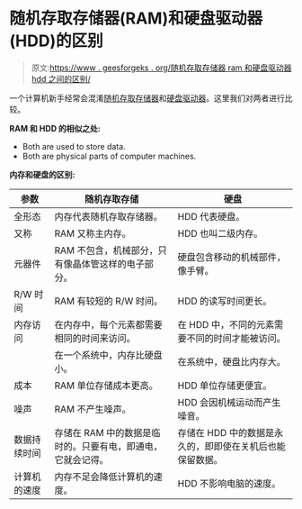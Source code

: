 # 随机存取存储器(RAM)和硬盘驱动器(HDD)的区别

> 原文:[https://www . geesforgeks . org/随机存取存储器 ram 和硬盘驱动器 hdd 之间的区别/](https://www.geeksforgeeks.org/difference-between-random-access-memory-ram-and-hard-disk-drive-hdd/)

一个计算机新手经常会混淆[随机存取存储器](https://www.geeksforgeeks.org/different-types-ram-random-access-memory/)和[硬盘驱动器](https://www.geeksforgeeks.org/operating-system-secondary-memory-hard-disk-drive/)。这里我们对两者进行比较。

**RAM 和 HDD 的相似之处:**

*   Both are used to store data.
*   Both are physical parts of computer machines.

**内存和硬盘的区别:**

| 参数 | 随机存取存储 | 硬盘 |
| --- | --- | --- |
| 全形态 | 内存代表随机存取存储器。 | HDD 代表硬盘。 |
| 又称 | RAM 又称主内存。 | HDD 也叫二级内存。 |
| 元器件 | RAM 不包含，机械部分，只有像晶体管这样的电子部分。 | 硬盘包含移动的机械部件，像手臂。 |
| R/W 时间 | RAM 有较短的 R/W 时间。 | HDD 的读写时间更长。 |
| 内存访问 | 在内存中，每个元素都需要相同的时间来访问。 | 在 HDD 中，不同的元素需要不同的时间才能被访问。 |
|  | 在一个系统中，内存比硬盘小。 | 在系统中，硬盘比内存大。 |
| 成本 | RAM 单位存储成本更高。 | HDD 单位存储更便宜。 |
| 噪声 | RAM 不产生噪声。 | HDD 会因机械运动而产生噪音。 |
| 数据持续时间 | 存储在 RAM 中的数据是临时的。只要有电，即通电，它就会记得。 | 存储在 HDD 中的数据是永久的，即即使在关机后也能保留数据。 |
| 计算机的速度 | 内存不足会降低计算机的速度。 | HDD 不影响电脑的速度。 |